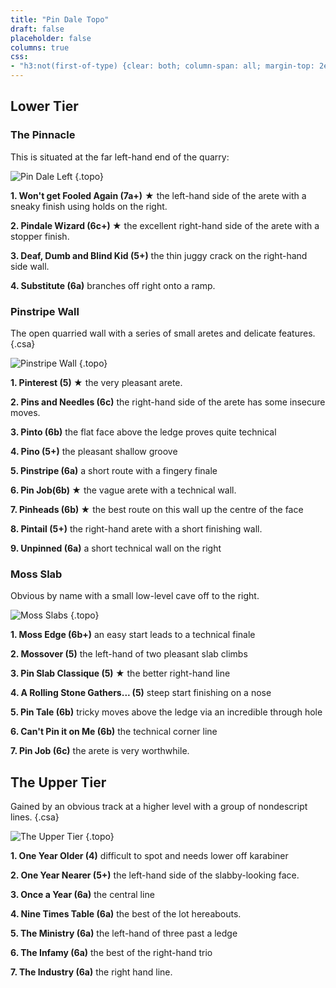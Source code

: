 ```yaml
---
title: "Pin Dale Topo"
draft: false
placeholder: false
columns: true
css:
- "h3:not(first-of-type) {clear: both; column-span: all; margin-top: 2em;}"
---
```



## Lower Tier 

### The Pinnacle

This is situated at the far left-hand end of the quarry:


![Pin Dale Left](/img/peak/buxton/Pin-Dale-Left.jpg)
{.topo}

**1. Won't get Fooled Again (7a+)** &starf; the left-hand side of the arete with a sneaky finish using holds on the right.

**2. Pindale Wizard (6c+) &starf;** the excellent right-hand side of the arete with a stopper finish.

**3. Deaf, Dumb and Blind Kid (5+)** the thin juggy crack on the right-hand side wall.

**4. Substitute (6a)** branches off right onto a ramp.


### Pinstripe Wall 

The open quarried wall with a series of small aretes and delicate features.
{.csa}

![Pinstripe Wall](/img/peak/buxton/Pin-Lower.jpg)
{.topo}



**1. Pinterest (5) &starf;**  the very pleasant arete.

**2. Pins and Needles (6c)** the right-hand side of the arete has some insecure moves.

**3. Pinto (6b)** the flat face above the ledge proves quite technical

**4. Pino (5+)** the pleasant shallow groove

**5. Pinstripe (6a)** a short route with a fingery finale

**6. Pin Job(6b) &starf;** the vague arete with a technical wall.

**7. Pinheads (6b) &starf;** the best route on this wall up the centre of the face

**8. Pintail (5+)** the right-hand arete with a short finishing wall.

**9. Unpinned (6a)** a short technical wall on the right


### Moss Slab 

Obvious by name with a small low-level cave off to the right.

![Moss Slabs](/img/peak/buxton/Moss-Slabs.jpg)
{.topo}



**1. Moss Edge (6b+)**  an easy start leads to a technical finale

**2. Mossover (5)** the left-hand of two pleasant slab climbs

**3. Pin Slab Classique (5) &starf;** the better right-hand line

**4. A Rolling Stone Gathers... (5)** steep start finishing on a nose

**5. Pin Tale (6b)** tricky moves above the ledge via an incredible through hole

**6. Can't Pin it on Me (6b)** the technical corner line

**7. Pin Job (6c)** the arete is very worthwhile.


## The Upper Tier

Gained by an obvious track at a higher level with a group of nondescript lines. 
{.csa}

![The Upper Tier](/img/peak/buxton/Pin-Upper.jpg)
{.topo}

**1. One Year Older (4)** difficult to spot and needs lower off karabiner

**2. One Year Nearer (5+)** the left-hand side of the slabby-looking face.

**3. Once a Year (6a)** the central line

**4. Nine Times Table (6a)** the best of the lot hereabouts.

**5. The Ministry (6a)** the left-hand of three past a ledge

**6. The Infamy (6a)** the best of the right-hand trio

**7. The Industry (6a)** the right hand line.
